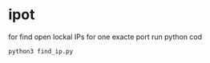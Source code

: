 # ipot
for find open lockal IPs for one exacte port 
run python cod 
```bash
python3 find_ip.py
```
